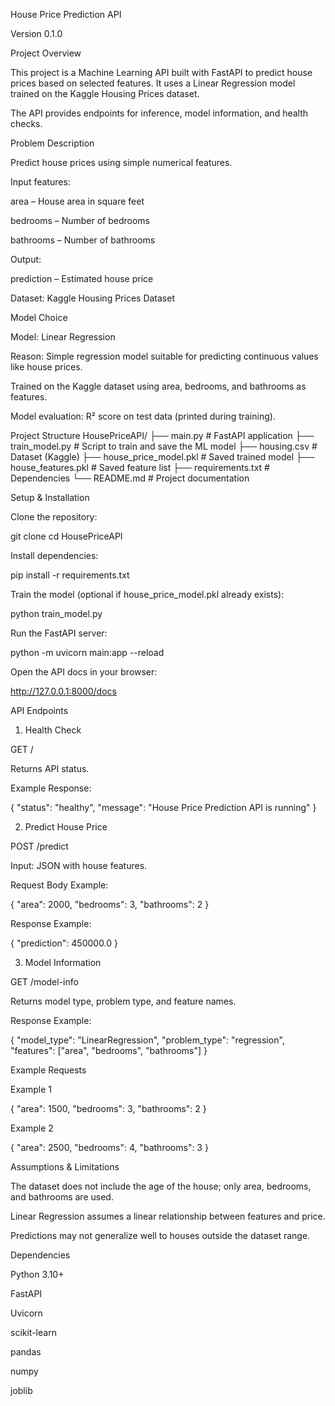 House Price Prediction API

Version 0.1.0

Project Overview

This project is a Machine Learning API built with FastAPI to predict house prices based on selected features.
It uses a Linear Regression model trained on the Kaggle Housing Prices dataset.

The API provides endpoints for inference, model information, and health checks.

Problem Description

Predict house prices using simple numerical features.


Input features:

area – House area in square feet

bedrooms – Number of bedrooms

bathrooms – Number of bathrooms

Output:

prediction – Estimated house price

Dataset: Kaggle Housing Prices Dataset

Model Choice

Model: Linear Regression

Reason: Simple regression model suitable for predicting continuous values like house prices.

Trained on the Kaggle dataset using area, bedrooms, and bathrooms as features.

Model evaluation: R² score on test data (printed during training).


Project Structure
HousePriceAPI/
├── main.py                # FastAPI application
├── train_model.py         # Script to train and save the ML model
├── housing.csv            # Dataset (Kaggle)
├── house_price_model.pkl  # Saved trained model
├── house_features.pkl     # Saved feature list
├── requirements.txt       # Dependencies
└── README.md              # Project documentation

Setup & Installation

Clone the repository:

git clone <your-repo-url>
cd HousePriceAPI


Install dependencies:

pip install -r requirements.txt


Train the model (optional if house_price_model.pkl already exists):

python train_model.py


Run the FastAPI server:

python -m uvicorn main:app --reload


Open the API docs in your browser:

http://127.0.0.1:8000/docs

API Endpoints
1. Health Check

GET /

Returns API status.

Example Response:

{
  "status": "healthy",
  "message": "House Price Prediction API is running"
}

2. Predict House Price

POST /predict

Input: JSON with house features.

Request Body Example:

{
  "area": 2000,
  "bedrooms": 3,
  "bathrooms": 2
}


Response Example:

{
  "prediction": 450000.0
}

3. Model Information

GET /model-info

Returns model type, problem type, and feature names.

Response Example:

{
  "model_type": "LinearRegression",
  "problem_type": "regression",
  "features": ["area", "bedrooms", "bathrooms"]
}

Example Requests

Example 1

{
  "area": 1500,
  "bedrooms": 3,
  "bathrooms": 2
}


Example 2

{
  "area": 2500,
  "bedrooms": 4,
  "bathrooms": 3
}

Assumptions & Limitations

The dataset does not include the age of the house; only area, bedrooms, and bathrooms are used.

Linear Regression assumes a linear relationship between features and price.

Predictions may not generalize well to houses outside the dataset range.

Dependencies

Python 3.10+

FastAPI

Uvicorn

scikit-learn

pandas

numpy

joblib
